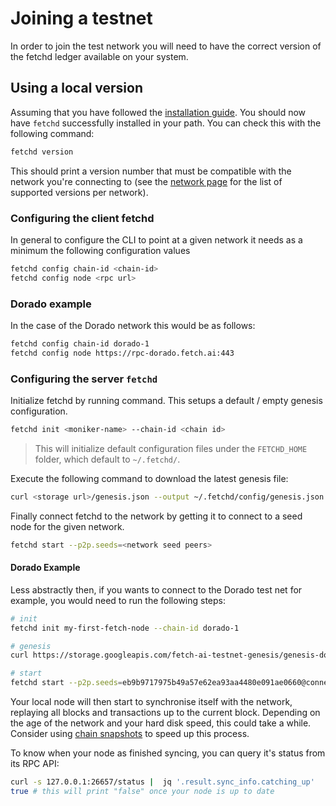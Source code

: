 # Joining a testnet

In order to join the test network you will need to have the correct version of the fetchd ledger available on your system. 

## Using a local version

Assuming that you have followed the [installation guide](../building/). You should now have `fetchd` successfully installed in your path. You can check this with the following command:

```bash
fetchd version
```

This should print a version number that must be compatible with the network you're connecting to (see the [network page](../live-networks/) for the list of supported versions per network).

### Configuring the client fetchd

In general to configure the CLI to point at a given network it needs as a minimum the following configuration values

```bash
fetchd config chain-id <chain-id>
fetchd config node <rpc url>
```

### Dorado example

In the case of the Dorado network this would be as follows:

```bash
fetchd config chain-id dorado-1
fetchd config node https://rpc-dorado.fetch.ai:443
```

### Configuring the server `fetchd`

Initialize fetchd by running command. This setups a default / empty genesis configuration.

```bash
fetchd init <moniker-name> --chain-id <chain id>
```

> This will initialize default configuration files under the `FETCHD_HOME` folder, which default to `~/.fetchd/`. 

Execute the following command to download the latest genesis file:

```bash
curl <storage url>/genesis.json --output ~/.fetchd/config/genesis.json
```

Finally connect fetchd to the network by getting it to connect to a seed node for the given network.

```bash
fetchd start --p2p.seeds=<network seed peers>
```

#### Dorado Example

Less abstractly then, if you wants to connect to the Dorado test net for example, you would need to run the following steps:

```bash
# init
fetchd init my-first-fetch-node --chain-id dorado-1

# genesis
curl https://storage.googleapis.com/fetch-ai-testnet-genesis/genesis-dorado-testing.json --output ~/.fetchd/config/genesis.json

# start
fetchd start --p2p.seeds=eb9b9717975b49a57e62ea93aa4480e091ae0660@connect-dorado.fetch.ai:36556,46d2f86a255ece3daf244e2ca11d5be0f16cb633@connect-dorado.fetch.ai:36557,066fc564979b1f3173615f101b62448ac7e00eb1@connect-dorado.fetch.ai:36558
```

Your local node will then start to synchronise itself with the network, replaying all blocks and transactions up to the current block. Depending on the age of the network and your hard disk speed, this could take a while.  Consider using [chain snapshots](../snapshots/) to speed up this process.

To know when your node as finished syncing, you can query it's status from its RPC API:

```bash
curl -s 127.0.0.1:26657/status |  jq '.result.sync_info.catching_up'
true # this will print "false" once your node is up to date
```
